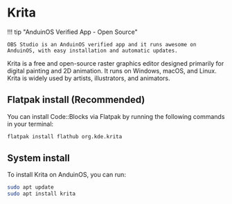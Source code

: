 # Krita

!!! tip "AnduinOS Verified App - Open Source"

    OBS Studio is an AnduinOS verified app and it runs awesome on AnduinOS, with easy installation and automatic updates.

Krita is a free and open-source raster graphics editor designed primarily for digital painting and 2D animation. It runs on Windows, macOS, and Linux. Krita is widely used by artists, illustrators, and animators.

## Flatpak install (Recommended)

You can install Code::Blocks via Flatpak by running the following commands in your terminal:

```bash
flatpak install flathub org.kde.krita
```

## System install

To install Krita on AnduinOS, you can run:

```bash
sudo apt update
sudo apt install krita
```
